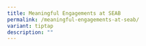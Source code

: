 ```yaml
---
title: Meaningful Engagements at SEAB
permalink: /meaningful-engagements-at-seab/
variant: tiptap
description: ""
---
```


